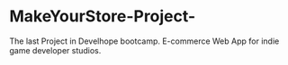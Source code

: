 # MakeYourStore-Project-
The last Project in Develhope bootcamp. E-commerce Web App for indie game developer studios.
